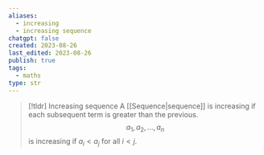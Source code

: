 ```yaml
---
aliases:
  - increasing
  - increasing sequence
chatgpt: false
created: 2023-08-26
last_edited: 2023-08-26
publish: true
tags:
  - maths
type: str
---
```

>[!tldr] Increasing sequence
>A [[Sequence|sequence]] is increasing if each subsequent term is greater than the previous.
> $$a_1, a_2, \ldots, a_n$$
> is increasing if $a_i < a_j$ for all $i < j$.


